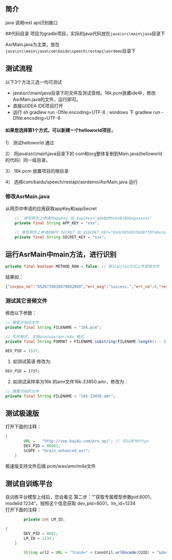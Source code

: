 ## 简介

java 调用rest api识别接口



##代码目录
项目为gradle项目，实际的java代码放在```java\src\main\java```目录下

AsrMain.java为主类，放在```java\src\main\java\com\baidu\speech\restapi\asrdemo```目录下






## 测试流程

以下3个方法三选一均可测试

- java\src\main\java目录下的文件及测试音频。16k.pcm放置ide中，修改AsrMain.java的文件，运行即可。
- 直接以IDEA IDE项目打开
- 运行 sh gradlew run -Dfile.encoding=UTF-8 ; windows 下 gradlew run -Dfile.encoding=UTF-8

#### 如果您选择第1个方式，可以新建一个helloworld项目，
1） 测试helloworld 通过

2） 将java\src\main\java目录下的 com和org整体复制到Main.java(helloworld的代码）同一级目录。

3） 16k.pcm 放置项目的根目录

4） 选择com/baidu/speech/restapi/asrdemo/AsrMain.java 运行


### 修改AsrMain.java

从网页中申请的应用获取appKey和appSecret

```java
    //  填写网页上申请的appkey 如 $apiKey="g8eBUMSokVB1BHGmgxxxxxx"
    private final String APP_KEY = "xxx";

    // 填写网页上申请的APP SECRET 如 $SECRET_KEY="94dc99566550d87f8fa8ece112xxxxx"
    private final String SECRET_KEY = "xxx";
```




## 运行AsrMain中main方法，进行识别

```java
private final boolean METHOD_RAW = false; // 默认以json方式上传音频文件
```



结果如：
```json
{"corpus_no":"6526739038479082049","err_msg":"success.","err_no":0,"result":["北京科技馆，"],"sn":"766059849441519624850"}
```



### 测试其它音频文件



修改以下参数：

```java
// 需要识别的文件
private final String FILENAME = "16k.pcm";

// 文件格式, 支持pcm/wav/amr/m4a 格式
private final String FORMAT = FILENAME.substring(FILENAME.length() - 3);

DEV_PID = 1537;
```



1. 如测试英语 修改为:

```bash
DEV_PID = 1737;
```

2. 如测试采样率为16k 的amr文件16k-23850.amr，修改为：

```java
// 需要识别的文件
private final String FILENAME = "16k-23850.amr";


```


## 测试极速版


打开下面的注释：

```java
{
        URL =   "http://vop.baidu.com/pro_api"; // 可以改为https
        DEV_PID = 80001;
        SCOPE = "brain_enhanced_asr";
    }
```
极速版支持文件后缀 pcm/wav/amr/m4a文件 

## 测试自训练平台

自训练平台模型上线后，您会看见 第二步：“”获取专属模型参数pid:8001，modelid:1234”，按照这个信息获取 dev_pid=8001，lm_id=1234	
打开下面的注释：
```java
		private int LM_ID;

{
        DEV_PID = 8001;
        LM_ID = 1234；
    }

    	String url2 = URL + "?cuid=" + ConnUtil.urlEncode(CUID) + "&dev_pid=" + DEV_PID + "&lm_id="+ LM_ID + "&token=" + token;
```
